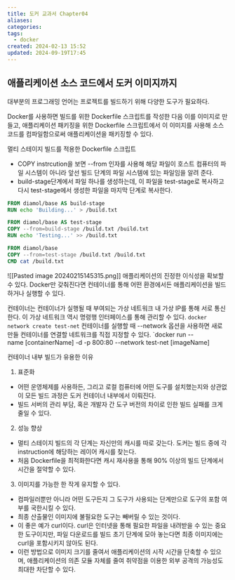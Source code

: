 ```yaml
---
title: 도커 교과서 Chapter04
aliases: 
categories: 
tags:
  - docker
created: 2024-02-13 15:52
updated: 2024-09-19T17:45
---
```


## 애플리케이션 소스 코드에서 도커 이미지까지

대부분의 프로그래밍 언어는 프로젝트를 빌드하기 위해 다양한 도구가 필요하다.

Docker를 사용하면 빌드를 위한 Dockerfile 스크립트를 작성한 다음 이를 이미지로 만들고, 애플리케이션 패키징을 위한 Dockerfile 스크립트에서 이 이미지를 사용해 소스 코드를 컴파일함으로써 애플리케이션을 패키징할 수 있다.

멀티 스테이지 빌드를 적용한 Dockerfile 스크립트
- COPY instrcution을 보면 --from 인자를 사용해 해당 파일이 호스트 컴퓨터의 파일 시스템이 아니라 앞선 빌드 단계의 파일 시스템에 있는 파일임을 알려 준다.
- build-stage단계에서 파일 하나를 생성하는데, 이 파일을 test-stage로 복사하고 다시 test-stage에서 생성한 파일을 마지막 단계로 복사한다.

```dockerfile
FROM diamol/base AS build-stage
RUN echo 'Building...' > /build.txt

FROM diamol/base AS test-stage
COPY --from=build-stage /build.txt /build.txt
RUN echo 'Testing...' >> /build.txt

FROM diamol/base
COPY --from=test-stage /build.txt /build.txt
CMD cat /build.txt
```

![[Pasted image 20240215145315.png]]
애플리케이션의 진정한 이식성을 확보할 수 있다. Docker만 갖춰진다면 컨테이너를 통해 어떤 환경에서든 애플리케이션을 빌드하거나 실행할 수 있다.

컨테이너는 컨테이너가 실행될 때 부여되는 가상 네트워크 내 가상 IP를 통해 서로 통신한다. 이 가상 네트워크 역시 명령행 인터페이스를 통해 관리할 수 있다.
`docker network create test-net`
컨테이너를 실행할 때 --network 옵션을 사용하면 새로 만들 컨테이너를 연결할 네트워크를 직접 지정할 수 있다.
`docker run --name [containerName] -d -p 800:80 --network test-net [imageName]

컨테이너 내부 빌드가 유용한 이유
1. 표준화
- 어떤 운영체제를 사용하든, 그리고 로컬 컴퓨터에 어떤 도구를 설치했는지와 상관없이 모든 빌드 과정은 도커 컨테이너 내부에서 이뤄진다.
- 빌드 서버의 관리 부담, 혹은 개발자 간 도구 버전의 차이로 인한 빌드 실패를 크게 줄일 수 있다.
2. 성능 향상
- 멀티 스테이지 빌드의 각 단계는 자신만의 캐시를 따로 갖는다. 도커는 빌드 중에 각 instruction에 해당하는 레이어 캐시를 찾는다.
- 처음 Dockerfile을 최적화한다면 캐시 재사용을 통해 90% 이상의 빌드 단계에서 시간을 절약할 수 있다.
3. 이미지를 가능한 한 작게 유지할 수 있다.
- 컴파일러뿐만 아니라 어떤 도구든지 그 도구가 사용되는 단계만으로 도구의 포함 여부를 국한시킬 수 있다.
- 최종 산출물인 이미지에 불필요한 도구는 빼버릴 수 있는 것이다.
- 이 좋은 예가 curl이다. curl은 인터넷을 통해 필요한 파일을 내려받을 수 있는 중요한 도구이지만, 파일 다운로드를 빌드 초기 단계에 모아 놓는다면 최종 이미지에는 curl을 포함시키지 않아도 된다.
- 이런 방법으로 이미지 크기를 줄여서 애플리케이션의 시작 시간을 단축할 수 있으며, 애플리케이션의 의존 모듈 자체를 줄여 취약점을 이용한 외부 공격의 가능성도 최대한 차단할 수 있다.
